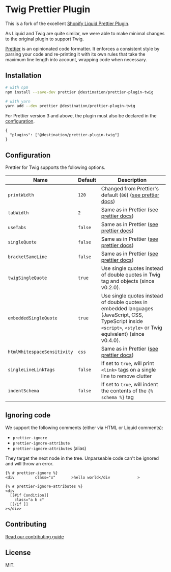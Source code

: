 # Twig Prettier Plugin

This is a fork of the excellent [Shopify Liquid Prettier Plugin](https://github.com/Shopify/prettier-plugin-liquid).

As Liquid and Twig are quite similar, we were able to make minimal changes to the original plugin to support Twig.

[Prettier](https://prettier.io) is an opinionated code formatter. It enforces a consistent style by parsing your code and re-printing it with its own rules that take the maximum line length into account, wrapping code when necessary.

## Installation

```bash
# with npm
npm install --save-dev prettier @destination/prettier-plugin-twig

# with yarn
yarn add --dev prettier @destination/prettier-plugin-twig
```

For Prettier version 3 and above, the plugin must also be declared in the [configuration](https://prettier.io/docs/en/configuration.html).

```
{
  "plugins": ["@destination/prettier-plugin-twig"]
}
```

## Configuration

Prettier for Twig supports the following options.

| Name                        | Default | Description                                                                                                                                                    |
|-----------------------------|---------|----------------------------------------------------------------------------------------------------------------------------------------------------------------|
| `printWidth`                | `120`   | Changed from Prettier's default (`80`) ([see prettier docs](https://prettier.io/docs/en/options.html#print-width))                                             |
| `tabWidth`                  | `2`     | Same as in Prettier ([see prettier docs](https://prettier.io/docs/en/options.html#tab-width))                                                                  |
| `useTabs`                   | `false` | Same as in Prettier ([see prettier docs](https://prettier.io/docs/en/options.html#tabs))                                                                       |
| `singleQuote`               | `false` | Same as in Prettier ([see prettier docs](https://prettier.io/docs/en/options.html#quotes))                                                                     |
| `bracketSameLine`           | `false` | Same as in Prettier ([see prettier docs](https://prettier.io/docs/en/options.html#bracket-line))                                                               |
| `twigSingleQuote`           | `true`  | Use single quotes instead of double quotes in Twig tag and objects (since v0.2.0).                                                                             |
| `embeddedSingleQuote`       | `true`  | Use single quotes instead of double quotes in embedded languages (JavaScript, CSS, TypeScript inside `<script>`, `<style>` or Twig equivalent) (since v0.4.0). |
| `htmlWhitespaceSensitivity` | `css`   | Same as in Prettier ([see prettier docs](https://prettier.io/docs/en/options.html#html-whitespace-sensitivity))                                                |
| `singleLineLinkTags`        | `false` | If set to `true`, will print `<link>` tags on a single line to remove clutter                                                                                  |
| `indentSchema`              | `false` | If set to `true`, will indent the contents of the `{% schema %}` tag                                                                                           |

## Ignoring code

We support the following comments (either via HTML or Liquid comments):

- `prettier-ignore`
- `prettier-ignore-attribute`
- `prettier-ignore-attributes` (alias)

They target the next node in the tree. Unparseable code can't be ignored and will throw an error.

```liquid
{% # prettier-ignore %}
<div         class="x"       >hello world</div            >

{% # prettier-ignore-attributes %}
<div
  [[#if Condition]]
    class="a b c"
  [[/if ]]
></div>
```

## Contributing

[Read our contributing guide](CONTRIBUTING.md)

## License

MIT.
